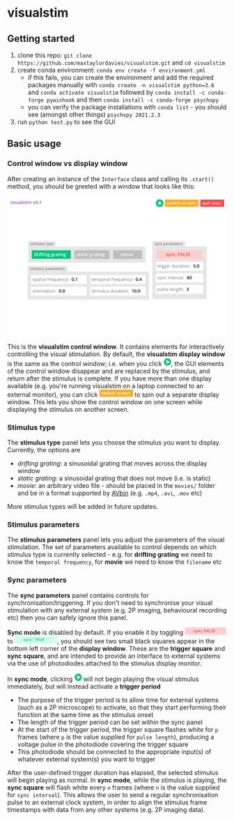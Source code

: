 # visualstim

## Getting started

1. clone this repo: `git clone https://github.com/maxtaylordavies/visualstim.git` and `cd visualstim`
2. create conda environment: `conda env create -f environment.yml`
   - if this fails, you can create the environment and add the required packages manually with `conda create -n visualstim python=3.6` and `conda activate visualstim` followed by `conda install -c conda-forge pywinhook` and then `conda install -c conda-forge psychopy`
   - you can verify the package installations with `conda list` - you should see (amongst other things) `psychopy 2021.2.3`
3. run `python test.py` to see the GUI

## Basic usage

### Control window vs display window

After creating an instance of the `Interface` class and calling its `.start()` method, you should be greeted with a window that looks like this:

![screenshot of the visualstim GUI](./screenshots/v0.1/main-view.png)

This is the **visualstim control window**. It contains elements for interactively controlling the visual stimulation. By default, the **visualstim display window** is the same as the control window; i.e. when you click ![play](./screenshots/v0.1/play.png), the GUI elements of the control window disappear and are replaced by the stimulus, and return after the stimulus is complete. If you have more than one display available (e.g. you're running visualstim on a laptop connected to an external monitor), you can click ![switch screen](./screenshots/v0.1/switch-screen.png) to spin out a separate display window. This lets you show the control window on one screen while displaying the stimulus on another screen.

### Stimulus type

The **stimulus type** panel lets you choose the stimulus you want to display. Currently, the options are

- _drifting grating_: a sinusoidal grating that moves across the display window
- _static grating_: a sinusoidal grating that does not move (i.e. is static)
- _movie_: an arbitrary video file - should be placed in the `movies/` folder and be in a format supported by [AVbin](https://avbin.github.io/docs/) (e.g. `.mp4`, `.avi`, `.mov` etc)

More stimulus types will be added in future updates.

### Stimulus parameters

The **stimulus parameters** panel lets you adjust the parameters of the visual stimulation. The set of parameters available to control depends on which stimulus type is currently selected - e.g. for **drifting grating** we need to know the `temporal frequency`, for **movie** we need to know the `filename` etc

### Sync parameters

The **sync parameters** panel contains controls for synchronisation/triggering. If you don't need to synchronise your visual stimulation with any external system (e.g. 2P imaging, behavioural recording etc) then you can safely ignore this panel.

**Sync mode** is disabled by default. If you enable it by toggling ![sync: FALSE](./screenshots/v0.1/sync-false.png) to ![sync: TRUE](./screenshots/v0.1/sync-true.png), you should see two small black squares appear in the bottom left corner of the **display window**. These are the **trigger square** and **sync square**, and are intended to provide an interface to external systems via the use of photodiodes attached to the stimulus display monitor.

In **sync mode**, clicking ![play](./screenshots/v0.1/play.png) will not begin playing the visual stimulus immediately, but will instead activate a **trigger period**

- The purpose of the trigger period is to allow time for external systems (such as a 2P microscope) to activate, so that they start performing their function at the same time as the stimulus onset
- The length of the trigger period can be set within the sync panel
- At the start of the trigger period, the trigger square flashes white for `p` frames (where `p` is the value supplied for `pulse length`), producing a voltage pulse in the photodiode covering the trigger square
- This photodiode should be connected to the appropriate input(s) of whatever external system(s) you want to trigger

After the user-defined trigger duration has elapsed, the selected stimulus will begin playing as normal. In **sync mode**, while the stimulus is playing, the **sync square** will flash white every `n` frames (where `n` is the value supplied for `sync interval`). This allows the user to send a regular synchronisation pulse to an external clock system, in order to align the stimulus frame timestamps with data from any other systems (e.g. 2P imaging data).
